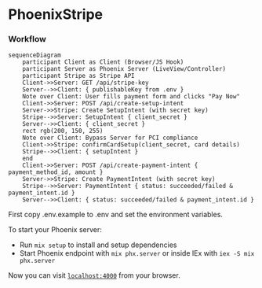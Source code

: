 # PhoenixStripe

### Workflow
```mermaid
sequenceDiagram
    participant Client as Client (Browser/JS Hook)
    participant Server as Phoenix Server (LiveView/Controller)
    participant Stripe as Stripe API
    Client->>Server: GET /api/stripe-key
    Server-->>Client: { publishableKey from .env }
    Note over Client: User fills payment form and clicks "Pay Now"
    Client->>Server: POST /api/create-setup-intent
    Server->>Stripe: Create SetupIntent (with secret key)
    Stripe-->>Server: SetupIntent { client_secret }
    Server-->>Client: { client_secret }
    rect rgb(200, 150, 255)
    Note over Client: Bypass Server for PCI compliance
    Client->>Stripe: confirmCardSetup(client_secret, card details)
    Stripe-->>Client: { setupIntent }
    end
    Client->>Server: POST /api/create-payment-intent { payment_method_id, amount }
    Server->>Stripe: Create PaymentIntent (with secret key)
    Stripe-->>Server: PaymentIntent { status: succeeded/failed & payment_intent.id }
    Server-->>Client: { status: succeeded/failed & payment_intent.id }
```

First copy .env.example to .env and set the environment variables.

To start your Phoenix server:

  * Run `mix setup` to install and setup dependencies
  * Start Phoenix endpoint with `mix phx.server` or inside IEx with `iex -S mix phx.server`

Now you can visit [`localhost:4000`](http://localhost:4000) from your browser.
